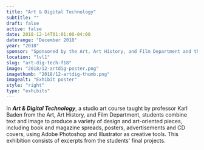 ```yaml
---
title: "Art & Digital Technology"
subtitle: ""
draft: false
active: false
date: 2018-12-14T01:01:00-04:00
daterange: "December 2018"
year: "2018"
sponsor: "Sponsored by the Art, Art History, and Film Department and the Boston College Libraries"
location: "lvl1"
slug: "art-dig-tech-f18"
image: "2018/12-artdig-poster.png"
imagethumb: "2018/12-artdig-thumb.png"
imagealt: "Exhibit poster"
style: "right"
type: "exhibits"
---
```


In <strong><em>Art & Digital Technology</em></strong>, a studio art course taught by professor Karl Baden from the Art, Art History, and Film Department, students combine text and image to produce a variety of design and art-oriented pieces, including book and magazine spreads, posters, advertisements and CD covers, using Adobe Photoshop and Illustrator as creative tools. This exhibition consists of excerpts from the students' final projects.
